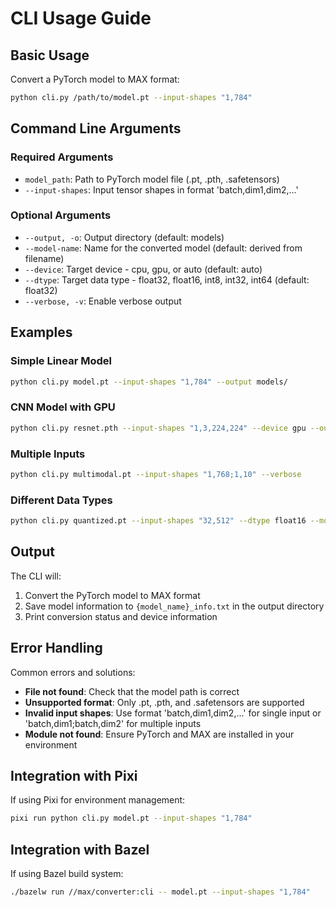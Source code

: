 # CLI Usage Guide

## Basic Usage

Convert a PyTorch model to MAX format:

```bash
python cli.py /path/to/model.pt --input-shapes "1,784"
```

## Command Line Arguments

### Required Arguments

- `model_path`: Path to PyTorch model file (.pt, .pth, .safetensors)
- `--input-shapes`: Input tensor shapes in format 'batch,dim1,dim2,...'

### Optional Arguments

- `--output, -o`: Output directory (default: models)
- `--model-name`: Name for the converted model (default: derived from filename)
- `--device`: Target device - cpu, gpu, or auto (default: auto)
- `--dtype`: Target data type - float32, float16, int8, int32, int64 (default: float32)
- `--verbose, -v`: Enable verbose output

## Examples

### Simple Linear Model
```bash
python cli.py model.pt --input-shapes "1,784" --output models/
```

### CNN Model with GPU
```bash
python cli.py resnet.pth --input-shapes "1,3,224,224" --device gpu --output converted/
```

### Multiple Inputs
```bash
python cli.py multimodal.pt --input-shapes "1,768;1,10" --verbose
```

### Different Data Types
```bash
python cli.py quantized.pt --input-shapes "32,512" --dtype float16 --model-name fast_model
```

## Output

The CLI will:
1. Convert the PyTorch model to MAX format
2. Save model information to `{model_name}_info.txt` in the output directory
3. Print conversion status and device information

## Error Handling

Common errors and solutions:

- **File not found**: Check that the model path is correct
- **Unsupported format**: Only .pt, .pth, and .safetensors are supported
- **Invalid input shapes**: Use format 'batch,dim1,dim2,...' for single input or 'batch,dim1;batch,dim2' for multiple inputs
- **Module not found**: Ensure PyTorch and MAX are installed in your environment

## Integration with Pixi

If using Pixi for environment management:

```bash
pixi run python cli.py model.pt --input-shapes "1,784"
```

## Integration with Bazel

If using Bazel build system:

```bash
./bazelw run //max/converter:cli -- model.pt --input-shapes "1,784"
```
